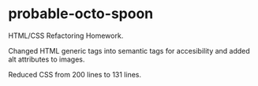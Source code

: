 # probable-octo-spoon
HTML/CSS Refactoring Homework.

Changed HTML generic tags into semantic tags for accesibility and added alt attributes to images. 

Reduced CSS from 200 lines to 131 lines. 

